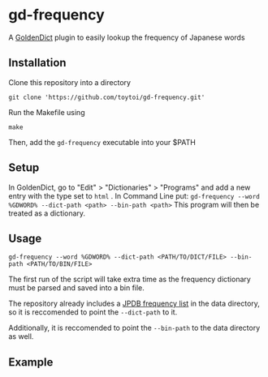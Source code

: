 # gd-frequency

A [GoldenDict](https://github.com/xiaoyifang/goldendict-ng) plugin to easily lookup the frequency of Japanese words

## Installation
Clone this repository into a directory
```
git clone 'https://github.com/toytoi/gd-frequency.git'
```

Run the Makefile using
```
make
```
Then, add the `gd-frequency` executable into your $PATH

## Setup

In GoldenDict, go to "Edit" > "Dictionaries" > "Programs" and add a new entry with the type set to `html` .
In Command Line put: `gd-frequency --word %GDWORD% --dict-path <path> --bin-path <path>`
This program will then be treated as a dictionary.

## Usage

```
gd-frequency --word %GDWORD% --dict-path <PATH/TO/DICT/FILE> --bin-path <PATH/TO/BIN/FILE>
```

The first run of the script will take extra time as the frequency dictionary must be parsed and saved into a bin file.

The repository already includes a [JPDB frequency list](https://github.com/MarvNC/jpdb-freq-list) in the data directory, so it is reccomended to point the `--dict-path` to it.

Additionally, it is reccomended to point the `--bin-path` to the data directory as well.

## Example


